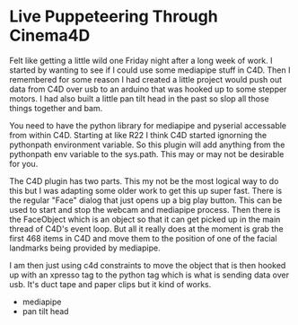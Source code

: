 # Live Puppeteering Through Cinema4D

Felt like getting a little wild one Friday night after a long week of work. I started by wanting to see if I could use some mediapipe stuff in C4D. Then I remembered for some reason I had created a little project would push out data from C4D over usb to an arduino that was hooked up to some stepper motors. I had also built a little pan tilt head in the past so slop all those things together and bam.

You need to have the python library for mediapipe and pyserial accessable from within C4D. Starting at like R22 I think C4D started ignorning the pythonpath environment variable. So this plugin will add anything from the pythonpath env variable to the sys.path. This may or may not be desirable for you.

The C4D plugin has two parts. This my not be the most logical way to do this but I was adapting some older work to get this up super fast. There is the regular "Face" dialog that just opens up a big play button. This can be used to start and stop the webcam and mediapipe process. Then there is the FaceObject which is an object so that it can get picked up in the main thread of C4D's event loop. But all it really does at the moment is grab the first 468 items in C4D and move them to the position of one of the facial landmarks being provided by mediapipe.

I am then just using c4d constraints to move the object that is then hooked up with an xpresso tag to the python tag which is what is sending data over usb. It's duct tape and paper clips but it kind of works.

- mediapipe
- pan tilt head